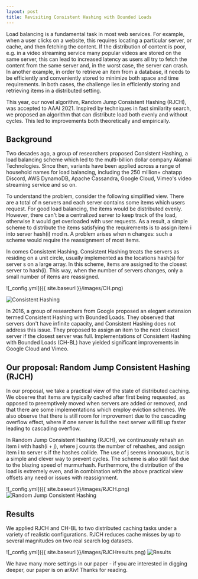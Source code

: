 ```yaml
---
layout: post
title: Revisiting Consistent Hashing with Bounded Loads
---
```


Load balancing is a fundamental task in most web services. For example, when a user clicks on a website, this requires locating a particular server, or cache, and then fetching the content. If the distribution of content is poor, e.g. in a video streaming service many popular videos are stored on the same server, this can lead to increased latency as users all try to fetch the content from the same server and, in the worst case, the server can crash. In another example, in order to retrieve an item from a database, it needs to be efficiently and conveniently stored to minimize both space and time requirements. In both cases, the challenge lies in efficiently storing and retrieving items in a distributed setting.

This year, our novel algorithm, Random Jump Consistent Hashing (RJCH), was accepted to AAAI 2021. Inspired by techniques in fast similarity search, we proposed an algorithm that can distribute load both evenly and without cycles. This led to improvements both theoretically and empirically.

## Background

Two decades ago, a group of researchers proposed Consistent Hashing, a load balancing scheme which led to the multi-billion dollar company Akamai Technologies. Since then, variants have been applied across a range of household names for load balancing, including the 250 million+ chatapp Discord, AWS DynamoDB, Apache Cassandra, Google Cloud, Vimeo's video streaming service and so on.

To understand the problem, consider the following simplified view. There are a total of n servers and each server contains some items which users request. For good load balancing, the items would be distributed evenly. However, there can't be a centralized server to keep track of the load, otherwise it would get overloaded with user requests. As a result, a simple scheme to distribute the items satisfying the requirements is to assign item i into server hash(i) mod n. A problem arises when n changes: such a scheme would require the reassignment of most items.

In comes Consistent Hashing. Consistent Hashing treats the servers as residing on a unit circle, usually implemented as the locations hash(s) for server s on a large array. In this scheme, items are assigned to the closest server to hash(i). This way, when the number of servers changes, only a small number of items are reassigned.

![_config.yml]({{ site.baseurl }}/images/CH.png)

<img src="CH.png"
     alt="Consistent Hashing">
     
In 2016, a group of researchers from Google proposed an elegant extension termed Consistent Hashing with Bounded Loads. They observed that servers don't have infinite capacity, and Consistent Hashing does not address this issue. They proposed to assign an item to the next closest server if the closest server was full. Implementations of Consistent Hashing with Bounded Loads (CH-BL) have yielded significant improvements in Google Cloud and Vimeo.

## Our proposal: Random Jump Consistent Hashing (RJCH)

In our proposal, we take a practical view of the state of distributed caching. We observe that items are typically cached after first being requested, as opposed to preemptively moved when servers are added or removed, and that there are some implementations which employ eviction schemes. We also observe that there is still room for improvement due to the cascading overflow effect, where if one server is full the next server will fill up faster leading to cascading overflow. 

In Random Jump Consistent Hashing (RJCH), we continuously rehash an item i with hash(i + j), where j counts the number of rehashes, and assign item i to server s if the hashes collide. The use of j seems innocuous, but is a simple and clever way to prevent cycles. The scheme is also still fast due to the blazing speed of murmurhash. Furthermore, the distribution of the load is extremely even, and in combination with the above practical view offsets any need or issues with reassignment.

![_config.yml]({{ site.baseurl }}/images/RJCH.png)
<img src="RJCH.png"
     alt="Random Jump Consistent Hashing">

## Results

We applied RJCH and CH-BL to two distributed caching tasks under a variety of realistic configurations. RJCH reduces cache misses by up to several magnitudes on two real search log datasets.

![_config.yml]({{ site.baseurl }}/images/RJCHresults.png)
<img src="results.png"
     alt="Results">
     
We have many more settings in our paper - if you are interested in digging deeper, our paper is on arXiv! Thanks for reading.
